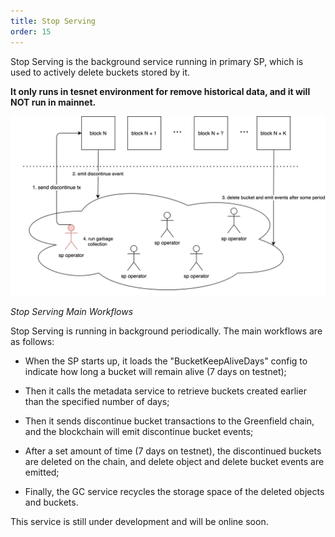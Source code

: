 ```yaml
---
title: Stop Serving
order: 15
---
```


Stop Serving is the background service running in primary SP, which is used to actively
delete buckets stored by it.

**It only runs in tesnet environment for remove historical data, and it will NOT run in mainnet.** 

![Stop-Serving-Workflow](../../../../static/asset/502-Stop-Serving-Workflow.png)

<div style={{textAlign:'center'}}><i>Stop Serving Main Workflows</i></div>

Stop Serving is running in background periodically. The main workflows are as follows:

* When the SP starts up, it loads the "BucketKeepAliveDays" config to indicate how long a bucket will remain alive (7 days on testnet);

* Then it calls the metadata service to retrieve buckets created earlier than the specified number of days; 

* Then it sends discontinue bucket transactions to the Greenfield chain, and the blockchain will emit discontinue bucket events;

* After a set amount of time (7 days on testnet), the discontinued buckets are deleted on the chain, and delete object and delete bucket events are emitted;

* Finally, the GC service recycles the storage space of the deleted objects and buckets. 

This service is still under development and will be online soon.
